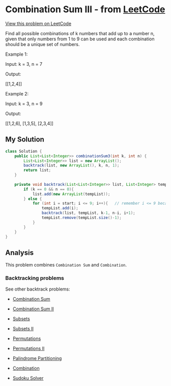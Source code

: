 # Combination Sum III - from [LeetCode](https://leetcode.com)
[View this problem on LeetCode](https://leetcode.com/problems/combination-sum-iii/description/)

Find all possible combinations of k numbers that add up to a number n, given that only numbers from 1 to 9 can be used and each combination should be a unique set of numbers.


Example 1:

Input: k = 3, n = 7

Output:

[[1,2,4]]

Example 2:

Input: k = 3, n = 9

Output:

[[1,2,6], [1,3,5], [2,3,4]]

## My Solution
```java
class Solution {
    public List<List<Integer>> combinationSum3(int k, int n) {
        List<List<Integer>> list = new ArrayList();
        backtrack(list, new ArrayList(), k, n, 1);
        return list;
    }
    
    private void backtrack(List<List<Integer>> list, List<Integer> tempList, int k, int n, int start){
        if (k == 0 && n == 0){
            list.add(new ArrayList(tempList));
        } else {
            for (int i = start; i <= 9; i++){   // remember i <= 9 because we can only use 1 to 9
                tempList.add(i);
                backtrack(list, tempList, k-1, n-i, i+1);
                tempList.remove(tempList.size()-1);
            }
        }
    }
}
```

## Analysis
This problem combines `Combination Sum` and `Combination`. 

### Backtracking problems
See other backtrack problems:

* [Combination Sum](combination-sum.md)

* [Combination Sum II](combination-sum2.md)

* [Subsets](subsets.md)

* [Subsets II](subsets2.md)

* [Permutations](permutations.md)

* [Permutations II](permutations2.md)

* [Palindrome Partitioning](palindrome-partitioning.md)

* [Combination](combination.md)

* [Sudoku Solver](sudoku-solver.md)